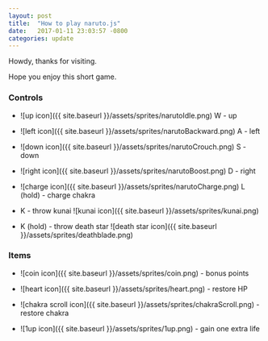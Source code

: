 ```yaml
---
layout: post
title:  "How to play naruto.js"
date:   2017-01-11 23:03:57 -0800
categories: update
---
```


Howdy, thanks for visiting. 

Hope you enjoy this short game.

### Controls

+ ![up icon]({{ site.baseurl }}/assets/sprites/narutoIdle.png)
  W - up

+ ![left icon]({{ site.baseurl }}/assets/sprites/narutoBackward.png)
  A - left

+ ![down icon]({{ site.baseurl }}/assets/sprites/narutoCrouch.png)
  S - down

+ ![right icon]({{ site.baseurl }}/assets/sprites/narutoBoost.png)
  D - right

+ ![charge icon]({{ site.baseurl }}/assets/sprites/narutoCharge.png) 
  L (hold) - charge chakra 

+ K - throw kunai
  ![kunai icon]({{ site.baseurl }}/assets/sprites/kunai.png)

+ K (hold) - throw death star 
  ![death star icon]({{ site.baseurl }}/assets/sprites/deathblade.png)


  

### Items

+ ![coin icon]({{ site.baseurl }}/assets/sprites/coin.png) - bonus points 

+ ![heart icon]({{ site.baseurl }}/assets/sprites/heart.png) - restore HP 

+ ![chakra scroll icon]({{ site.baseurl }}/assets/sprites/chakraScroll.png) - restore chakra 

+ ![1up icon]({{ site.baseurl }}/assets/sprites/1up.png) - gain one extra life

